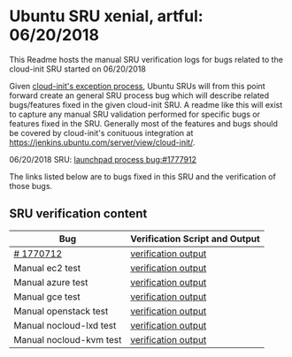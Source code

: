 Ubuntu SRU xenial, artful: 06/20/2018
=====
This Readme hosts the manual SRU verification logs for bugs related to the cloud-init SRU started on 06/20/2018

Given [cloud-init's exception process](https://wiki.ubuntu.com/CloudinitUpdates), Ubuntu SRUs will from this point forward create an general SRU process bug which will describe related bugs/features fixed in the given cloud-init SRU. A readme like this will exist to capture any manual SRU validation performed for specific bugs or features fixed in the SRU. Generally most of the features and bugs should be covered by cloud-init's conituous integration at https://jenkins.ubuntu.com/server/view/cloud-init/.


06/20/2018 SRU: [launchpad process bug:#1777912](https://pad.lv/1777912)


The links listed below are to bugs fixed in this SRU and the verification of those bugs.

## SRU verification content
| Bug | Verification Script and Output |
| -------- |  -------- |
| [# 1770712](http://pad.lv/1770712) | [verification output](../bugs/lp-1770712.txt) |
| Manual ec2 test | [verification output](../manual/ec2-sru-18.3.0.txt) |
| Manual azure test | [verification output](../manual/azure-sru-18.3.0.txt) |
| Manual gce test | [verification output](../manual/gce-sru-18.3.0.txt) |
| Manual openstack test | [verification output](../manual/openstack-sru-18.3.0.txt) |
| Manual nocloud-lxd test | [verification output](../manual/nocloud-lxd-18.3.0.txt) |
| Manual nocloud-kvm test | [verification output](../manual/nocloud-kvm-18.3.0.txt) |
